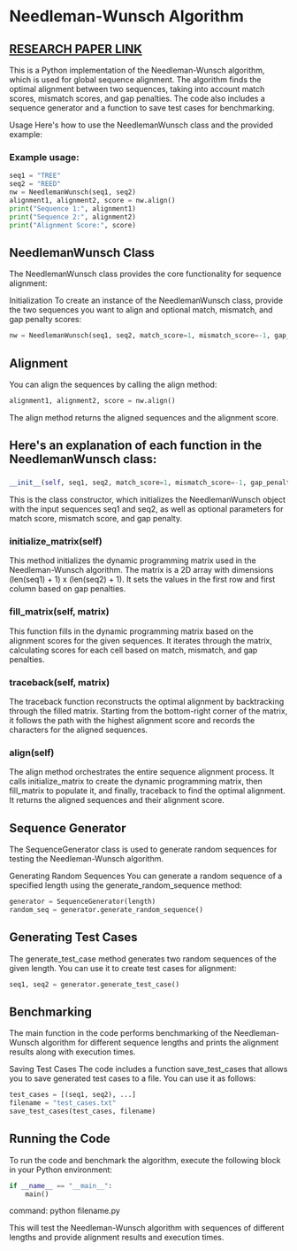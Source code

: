 # Needleman-Wunsch Algorithm 
## [RESEARCH PAPER LINK](https://github.com/afcentertainment/cs-302-project/blob/main/A%20general%20method%20applicable%20to%20the%20search%20for%20similarities%20in%20the%20amino%20acid%20sequence%20of%20two%20proteins.pdf)
This is a Python implementation of the Needleman-Wunsch algorithm, which is used for global sequence alignment. The algorithm finds the optimal alignment between two sequences, taking into account match scores, mismatch scores, and gap penalties. The code also includes a sequence generator and a function to save test cases for benchmarking.

Usage
Here's how to use the NeedlemanWunsch class and the provided example:

### Example usage:
```python
seq1 = "TREE"
seq2 = "REED"
nw = NeedlemanWunsch(seq1, seq2)
alignment1, alignment2, score = nw.align()
print("Sequence 1:", alignment1)
print("Sequence 2:", alignment2)
print("Alignment Score:", score)
```


## NeedlemanWunsch Class
The NeedlemanWunsch class provides the core functionality for sequence alignment:

Initialization
To create an instance of the NeedlemanWunsch class, provide the two sequences you want to align and optional match, mismatch, and gap penalty scores:

```python
nw = NeedlemanWunsch(seq1, seq2, match_score=1, mismatch_score=-1, gap_penalty=-1)
```

## Alignment
You can align the sequences by calling the align method:

```python
alignment1, alignment2, score = nw.align()
```
The align method returns the aligned sequences and the alignment score.

## Here's an explanation of each function in the NeedlemanWunsch class:

### 
```python
__init__(self, seq1, seq2, match_score=1, mismatch_score=-1, gap_penalty=-1)
```
This is the class constructor, which initializes the NeedlemanWunsch object with the input sequences seq1 and seq2, as well as optional parameters for match score, mismatch score, and gap penalty.

### initialize_matrix(self)
This method initializes the dynamic programming matrix used in the Needleman-Wunsch algorithm. The matrix is a 2D array with dimensions (len(seq1) + 1) x (len(seq2) + 1). It sets the values in the first row and first column based on gap penalties.

### fill_matrix(self, matrix)
This function fills in the dynamic programming matrix based on the alignment scores for the given sequences. It iterates through the matrix, calculating scores for each cell based on match, mismatch, and gap penalties.

### traceback(self, matrix)
The traceback function reconstructs the optimal alignment by backtracking through the filled matrix. Starting from the bottom-right corner of the matrix, it follows the path with the highest alignment score and records the characters for the aligned sequences.


### align(self)
The align method orchestrates the entire sequence alignment process. It calls initialize_matrix to create the dynamic programming matrix, then fill_matrix to populate it, and finally, traceback to find the optimal alignment. It returns the aligned sequences and their alignment score.


## Sequence Generator
The SequenceGenerator class is used to generate random sequences for testing the Needleman-Wunsch algorithm.

Generating Random Sequences
You can generate a random sequence of a specified length using the generate_random_sequence method:

```python
generator = SequenceGenerator(length)
random_seq = generator.generate_random_sequence()
```
## Generating Test Cases
The generate_test_case method generates two random sequences of the given length. You can use it to create test cases for alignment:

```python
seq1, seq2 = generator.generate_test_case()
```
## Benchmarking
The main function in the code performs benchmarking of the Needleman-Wunsch algorithm for different sequence lengths and prints the alignment results along with execution times.

Saving Test Cases
The code includes a function save_test_cases that allows you to save generated test cases to a file. You can use it as follows:

```python
test_cases = [(seq1, seq2), ...]
filename = "test_cases.txt"
save_test_cases(test_cases, filename)
```

## Running the Code
To run the code and benchmark the algorithm, execute the following block in your Python environment:

```python
if __name__ == "__main__":
    main()
```

command: python filename.py

This will test the Needleman-Wunsch algorithm with sequences of different lengths and provide alignment results and execution times.
